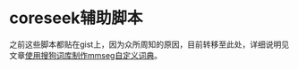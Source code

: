 # coreseek辅助脚本

之前这些脚本都贴在gist上，因为众所周知的原因，目前转移至此处，详细说明见文章[使用搜狗词库制作mmseg自定义词典](http://mawenbao.com/note/mmseg-custom-dict.html)。

